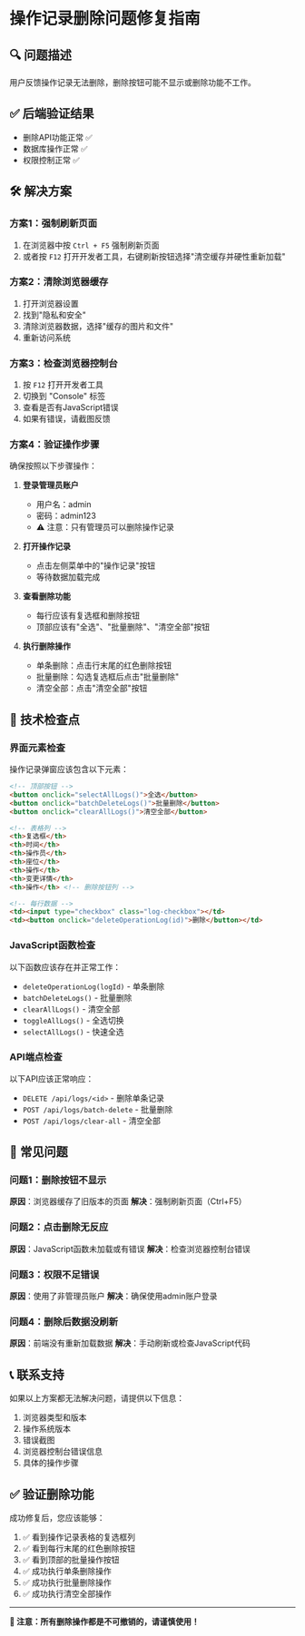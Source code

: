 # 操作记录删除问题修复指南

## 🔍 问题描述
用户反馈操作记录无法删除，删除按钮可能不显示或删除功能不工作。

## ✅ 后端验证结果
- 删除API功能正常 ✅
- 数据库操作正常 ✅
- 权限控制正常 ✅

## 🛠️ 解决方案

### 方案1：强制刷新页面
1. 在浏览器中按 `Ctrl + F5` 强制刷新页面
2. 或者按 `F12` 打开开发者工具，右键刷新按钮选择"清空缓存并硬性重新加载"

### 方案2：清除浏览器缓存
1. 打开浏览器设置
2. 找到"隐私和安全"
3. 清除浏览器数据，选择"缓存的图片和文件"
4. 重新访问系统

### 方案3：检查浏览器控制台
1. 按 `F12` 打开开发者工具
2. 切换到 "Console" 标签
3. 查看是否有JavaScript错误
4. 如果有错误，请截图反馈

### 方案4：验证操作步骤
确保按照以下步骤操作：

1. **登录管理员账户**
   - 用户名：admin
   - 密码：admin123
   - ⚠️ 注意：只有管理员可以删除操作记录

2. **打开操作记录**
   - 点击左侧菜单中的"操作记录"按钮
   - 等待数据加载完成

3. **查看删除功能**
   - 每行应该有复选框和删除按钮
   - 顶部应该有"全选"、"批量删除"、"清空全部"按钮

4. **执行删除操作**
   - 单条删除：点击行末尾的红色删除按钮
   - 批量删除：勾选复选框后点击"批量删除"
   - 清空全部：点击"清空全部"按钮

## 🔧 技术检查点

### 界面元素检查
操作记录弹窗应该包含以下元素：

```html
<!-- 顶部按钮 -->
<button onclick="selectAllLogs()">全选</button>
<button onclick="batchDeleteLogs()">批量删除</button>  
<button onclick="clearAllLogs()">清空全部</button>

<!-- 表格列 -->
<th>复选框</th>
<th>时间</th>
<th>操作员</th>
<th>座位</th>
<th>操作</th>
<th>变更详情</th>
<th>操作</th> <!-- 删除按钮列 -->

<!-- 每行数据 -->
<td><input type="checkbox" class="log-checkbox"></td>
<td><button onclick="deleteOperationLog(id)">删除</button></td>
```

### JavaScript函数检查
以下函数应该存在并正常工作：

- `deleteOperationLog(logId)` - 单条删除
- `batchDeleteLogs()` - 批量删除  
- `clearAllLogs()` - 清空全部
- `toggleAllLogs()` - 全选切换
- `selectAllLogs()` - 快速全选

### API端点检查
以下API应该正常响应：

- `DELETE /api/logs/<id>` - 删除单条记录
- `POST /api/logs/batch-delete` - 批量删除
- `POST /api/logs/clear-all` - 清空全部

## 🐛 常见问题

### 问题1：删除按钮不显示
**原因**：浏览器缓存了旧版本的页面
**解决**：强制刷新页面（Ctrl+F5）

### 问题2：点击删除无反应  
**原因**：JavaScript函数未加载或有错误
**解决**：检查浏览器控制台错误

### 问题3：权限不足错误
**原因**：使用了非管理员账户
**解决**：确保使用admin账户登录

### 问题4：删除后数据没刷新
**原因**：前端没有重新加载数据
**解决**：手动刷新或检查JavaScript代码

## 📞 联系支持

如果以上方案都无法解决问题，请提供以下信息：

1. 浏览器类型和版本
2. 操作系统版本  
3. 错误截图
4. 浏览器控制台错误信息
5. 具体的操作步骤

## ✅ 验证删除功能

成功修复后，您应该能够：

1. ✅ 看到操作记录表格的复选框列
2. ✅ 看到每行末尾的红色删除按钮  
3. ✅ 看到顶部的批量操作按钮
4. ✅ 成功执行单条删除操作
5. ✅ 成功执行批量删除操作
6. ✅ 成功执行清空全部操作

---

**📝 注意：所有删除操作都是不可撤销的，请谨慎使用！** 